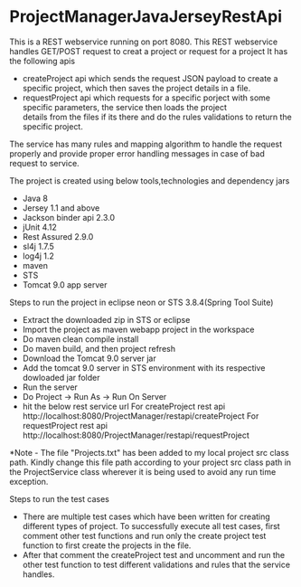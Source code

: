 # ProjectManagerJavaJerseyRestApi

This is a REST webservice running on port 8080.
This REST webservice handles GET/POST request to creat a project or request for a project
It has the following apis 
  - createProject api which sends the request JSON payload to create a specific project, which then saves the project details
    in a file.
  - requestProject api which requests for a specific porject with some specific parameters, the service then loads the project           
    details from the files if its there and do the rules validations to return the specific project.
    
The service has many rules and mapping algorithm to handle the request properly and provide proper error handling
messages in case of bad request to service.

The project is created using below tools,technologies and dependency jars 
  - Java 8
  - Jersey 1.1 and above
  - Jackson binder api 2.3.0
  - jUnit 4.12
  - Rest Assured 2.9.0
  - sl4j 1.7.5
  - log4j 1.2
  - maven 
  - STS
  - Tomcat 9.0 app server
  
 Steps to run the project in eclipse neon or STS 3.8.4(Spring Tool Suite)
  - Extract the downloaded zip in STS or eclipse
  - Import the project as maven webapp project in the workspace
  - Do maven clean compile install
  - Do maven build, and then project refresh
  - Download the Tomcat 9.0 server jar
  - Add the tomcat 9.0 server in STS environment with its respective dowloaded jar folder
  - Run the server
  - Do Project -> Run As -> Run On Server
  - hit the below rest service url 
    For createProject rest api
    http://localhost:8080/ProjectManager/restapi/createProject
    For requestProject rest api
    http://localhost:8080/ProjectManager/restapi/requestProject
    
 *Note - The file "Projects.txt" has been added to my local project src class path. Kindly change this file path according to your project src class path in the ProjectService class wherever it is being used to avoid any run time exception.
 
 
 Steps to run the test cases
  - There are multiple test cases which have been written for creating different types of project. To successfully execute
    all test cases, first comment other test functions and run only the create project test function to first create the
    projects in the file.
  - After that comment the createProject test and uncomment and run the other test function to test different validations and
    rules that the service handles.
 
 
 
 
 
 
 
 
 
